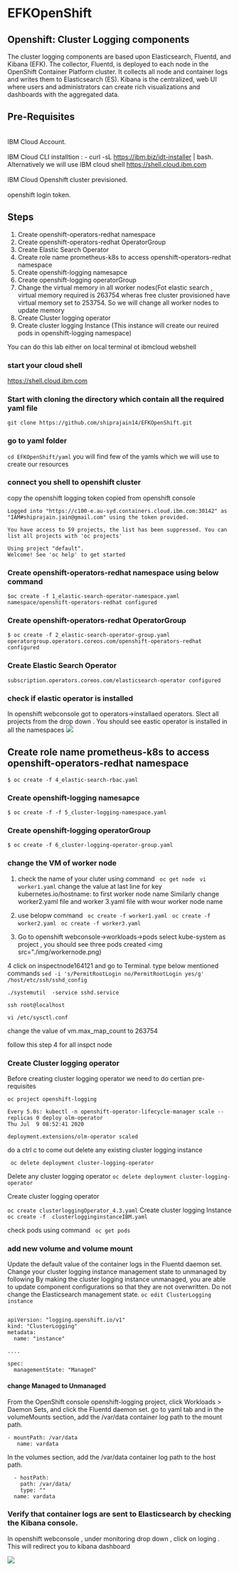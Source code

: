 # EFKOpenShift

## Openshift: Cluster Logging components
The cluster logging components are based upon Elasticsearch, Fluentd, and Kibana (EFK). The collector, Fluentd, is deployed to each node in the OpenShift Container Platform cluster. It collects all node and container logs and writes them to Elasticsearch (ES). Kibana is the centralized, web UI where users and administrators can create rich visualizations and dashboards with the aggregated data.

## Pre-Requisites
<br>IBM Cloud Account.</br>
<br>IBM Cloud CLI installtion : - curl -sL https://ibm.biz/idt-installer | bash. Alternatively we will use IBM cloud shell https://shell.cloud.ibm.com </br>
<br>IBM Cloud Openshift cluster previsioned.</br>
<br>openshift login token.</br>

## Steps
1. Create openshift-operators-redhat namespace
2. Create openshift-operators-redhat OperatorGroup
3. Create Elastic Search Operator
4. Create role name prometheus-k8s to access openshift-operators-redhat namespace
5. Create openshift-logging namesapce
6. Create openshift-logging operatorGroup
7. Change the virtual memory in all worker nodes(Fot elastic search , virtual memory required is 263754 wheras free cluster provisioned have virtual memory set to 253754. So we will change all worker nodes to update memory
8. Create Cluster logging operator
9. Create cluster logging Instance (This instance will create our reuired pods in openshift-logging namespace)

You can do this lab either on local terminal ot ibmcloud webshell 
### start your cloud shell 
https://shell.cloud.ibm.com

### Start with cloning the directory which contain all the required yaml file 
``` git clone https://github.com/shiprajain14/EFKOpenShift.git ```
### go to yaml folder
``` cd EFKOpenShift/yaml ```
you will find few of the yamls which we will use to create our resources

### connect you shell to openshift cluster 
copy the openshift logging token copied from openshift console 
``` oc login --token=ysBBmHyQJnWW4WN7B-n8uOCMVu0e_KenYKzUejM_sfI --server=https://c100-e.au-syd.containers.cloud.ibm.com:30142
Logged into "https://c100-e.au-syd.containers.cloud.ibm.com:30142" as "IAM#shiprajain.jain@gmail.com" using the token provided.

You have access to 59 projects, the list has been suppressed. You can list all projects with 'oc projects'

Using project "default".
Welcome! See 'oc help' to get started
```

### Create openshift-operators-redhat namespace using below command
``$oc create -f 1_elastic-search-operator-namespace.yaml 
       namespace/openshift-operators-redhat configured
``

### Create openshift-operators-redhat OperatorGroup
``$ oc create -f 2_elastic-search-operator-group.yaml 
    operatorgroup.operators.coreos.com/openshift-operators-redhat configured 
``
###  Create Elastic Search Operator
```$ oc create -f 3_elastic-search-subscription-operator.yaml 
subscription.operators.coreos.com/elasticsearch-operator configured
```
### check if elastic operator is installed 
In openshift webconsole got to operators->installaed operators. Slect all projects from the drop down . You should see eastic operator is installed in all the namespaces
<img src="./img/elasticsearchops.png">



## Create role name prometheus-k8s to access openshift-operators-redhat namespace
```$ oc create -f 4_elastic-search-rbac.yaml```

### Create openshift-logging namesapce
```$ oc create -f -f 5_cluster-logging-namespace.yaml ```

### Create openshift-logging operatorGroup

```$ oc create -f 6_cluster-logging-operator-group.yaml```

### change the VM of worker node 

1. check the name of your cluter using command 
``` oc get node```
``` vi worker1.yaml```
change the value at last line for key kubernetes.io/hostname: to first worker node name 
Similarly change worker2.yaml file and worker 3.yaml file with wour worker node name 

2. use belopw command 
``` oc create -f worker1.yaml```
``` oc create -f worker2.yaml```
``` oc create -f worker3.yaml```

3. Go to openshift webconsole->workloads->pods
select kube-system as project , you should see three pods created 
<img src="./img/workernode.png)

4 click on inspectnode164121 and go to Terminal. type below mentioned commands
```sed -i 's/PermitRootLogin no/PermitRootLogin yes/g' /host/etc/ssh/sshd_config```

```./systemutil  -service sshd.service```

```ssh root@localhost```

```vi /etc/sysctl.conf```

change the value of vm.max_map_count to 263754

follow this step 4 for all inspct node


### Create Cluster logging operator 
Before creating cluster logging operator we need to do certian pre-requisites 

``` oc project openshift-logging ```

```$watch -n 5 kubectl -n openshift-operator-lifecycle-manager scale --replicas 0 deploy olm-operator
Every 5.0s: kubectl -n openshift-operator-lifecycle-manager scale --replicas 0 deploy olm-operator                                        Thu Jul  9 08:52:41 2020

deployment.extensions/olm-operator scaled

```
do a ctrl c to come out 
delete any existing cluster logging instance 

``` oc delete deployment cluster-logging-operator```

Delete any cluster logging operator
```oc delete deployment cluster-logging-operator```

Create cluster logging operator

```oc create clusterloggingOperator_4.3.yaml```
Create cluster logging Instance
```oc create -f  clusterlogginginstanceIBM.yaml ```

check pods using command 
``` oc get pods```

### add new volume and volume mount
Update the default value of the container logs in the Fluentd daemon set.
Change your cluster logging instance management state to unmanaged by following  By making the cluster logging instance unmanaged, you are able to update component configurations so that they are not overwritten. Do not change the Elasticsearch management state.
```oc edit ClusterLogging instance```
```oc edit ClusterLogging instance

apiVersion: "logging.openshift.io/v1"
kind: "ClusterLogging"
metadata:
  name: "instance"

....

spec:
  managementState: "Managed" 
```
#### change Managed to Unmanaged

From the OpenShift console openshift-logging project, click Workloads > Daemon Sets, and click the Fluentd daemon set.
go to yaml tab and in the volumeMounts section, add the /var/data container log path to the mount path.
``` 
- mountPath: /var/data
   name: vardata
```  
In the volumes section, add the /var/data container log path to the host path.
``` 
  - hostPath:
    path: /var/data/
    type: ""
  name: vardata
```  
  
### Verify that container logs are sent to Elasticsearch by checking the Kibana console.
In openshift webconsole , under monitoring drop down , click on loging . This will redirect you to kibana dashboard

<img src="./img/kibana.png">





